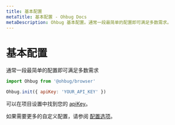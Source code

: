 ```yaml
---
title: 基本配置
metaTitle: 基本配置 - Ohbug Docs
metaDescription: Ohbug 基本配置。通常一段最简单的配置即可满足多数需求。
---
```


# 基本配置

通常一段最简单的配置即可满足多数需求

```javascript
import Ohbug from '@ohbug/browser'

Ohbug.init({ apiKey: 'YOUR_API_KEY' })
```

可以在项目设置中找到您的 [apiKey](/)。

如果需要更多的自定义配置，请参阅 [配置选项](../library/ConfigurationOptions)。
